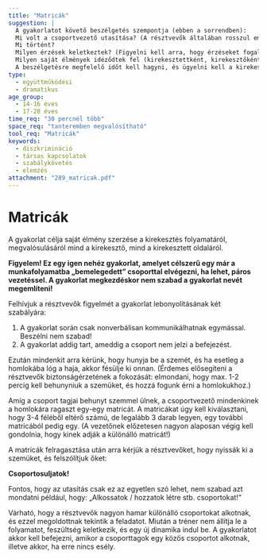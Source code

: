 ```yaml
---
title: "Matricák"
suggestion: | 
  A gyakorlatot követő beszélgetés szempontja (ebben a sorrendben):
  Mi volt a csoportvezető utasítása? (A résztvevők általában rosszul emlékeznek, pl.: “Álljatok csoportokba!” stb.)
  Mi történt? 
  Milyen érzések keletkeztek? (Figyelni kell arra, hogy érzéseket fogalmazzanak meg, és ne gondolatokat.)
  Milyen saját élmények idéződtek fel (kirekesztettként, kirekesztőként)?
  A beszélgetésre megfelelő időt kell hagyni, és ügyelni kell a kirekesztett, illetve más, a gyakorlatba erősen bevonódott résztvevők támogatására.
type:
  - együttműködési
  - dramatikus
age_group:
  - 14-16 éves
  - 17-20 éves
time_req: "30 percnél több"
space_req: "tanteremben megvalósítható"
tool_req: "Matricák"
keywords: 
  - diszkrimináció
  - társas kapcsolatok
  - szabálykövetés
  - elemzés
attachment: "289_matricak.pdf"
---
```


# Matricák

A gyakorlat célja saját élmény szerzése a kirekesztés folyamatáról, megvalósulásáról mind a kirekesztő, mind a kirekesztett oldaláról.

 **Figyelem! Ez egy igen nehéz gyakorlat, amelyet célszerű egy már a munkafolyamatba „bemelegedett” csoporttal elvégezni, ha lehet, páros vezetéssel. A gyakorlat megkezdéskor nem szabad a gyakorlat nevét megemlíteni!**

Felhívjuk a résztvevők figyelmét a gyakorlat lebonyolításának két szabályára:

1. A gyakorlat során csak nonverbálisan kommunikálhatnak egymással. Beszélni nem szabad!
2. A gyakorlat addig tart, ameddig a csoport nem jelzi a befejezést.

Ezután mindenkit arra kérünk, hogy hunyja be a szemét, és ha esetleg a homlokába lóg a haja, akkor fésülje ki onnan. (Érdemes elősegíteni a résztvevők biztonságérzetének a fokozását: elmondani, hogy max. 1-2 percig kell behunyniuk a szemüket, és hozzá fogunk érni a homlokukhoz.)

Amíg a csoport tagjai behunyt szemmel ülnek, a csoportvezető mindenkinek a homlokára ragaszt egy-egy matricát. A matricákat úgy kell kiválasztani, hogy 3-4 féléből eltérő számú, de legalább 3 darab legyen, egy további matricából pedig egy. (A vezetőnek előzetesen nagyon alaposan végig kell gondolnia, hogy kinek adják a különálló matricát!)

A matricák felragasztása után arra kérjük a résztvevőket, hogy nyissák ki a szemüket, és felszólítjuk őket:

 **Csoportosuljatok!**

Fontos, hogy az utasítás csak ez az egyetlen szó lehet, nem szabad azt mondatni például, hogy: „Alkossatok / hozzatok létre stb. csoportokat!”

Várható, hogy a résztvevők nagyon hamar különálló csoportokat alkotnak, és ezzel megoldottnak tekintik a feladatot. Miután a tréner nem állítja le a folyamatot, feszültség keletkezik, és egy új dinamika indul be. A gyakorlatot akkor kell befejezni, amikor a csoporttagok egy közös csoportot alkotnak, illetve akkor, ha erre nincs esély.
  
  
